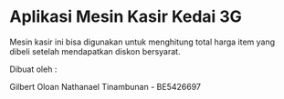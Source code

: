 # Aplikasi Mesin Kasir Kedai 3G

Mesin kasir ini bisa digunakan untuk menghitung total harga item yang dibeli setelah mendapatkan diskon bersyarat.

Dibuat oleh :

Gilbert Oloan Nathanael Tinambunan - BE5426697